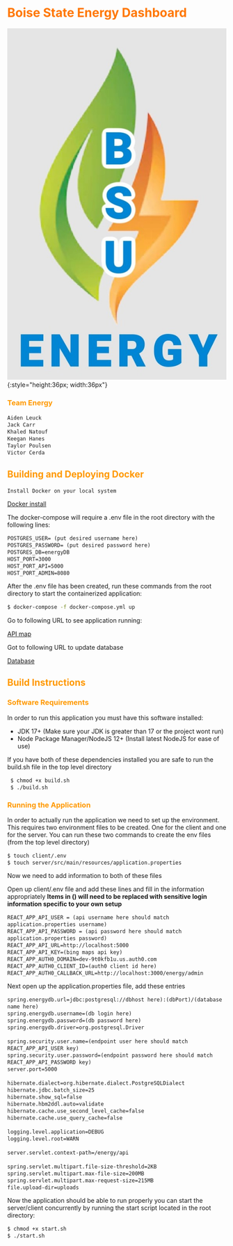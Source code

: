 # <span style="color: #FF7700;font-weight: bold;"> Boise State Energy Dashboard </span>
    
![Logo](./client/src/imgs/gray-logo-scaled.jpeg){:style="height:36px; width:36px"}

### <span style="color: #FF9900">Team Energy</span>

```
Aiden Leuck
Jack Carr
Khaled Natouf
Keegan Hanes
Taylor Poulsen
Victor Cerda
```

## <span style="color: #FF9900">Building and Deploying Docker</span>
    
    Install Docker on your local system
[Docker install](https://docs.docker.com/get-docker/)

<p>The docker-compose will require a .env file in the root directory with the following lines:</p>

```
POSTGRES_USER= (put desired username here)
POSTGRES_PASSWORD= (put desired password here)
POSTGRES_DB=energyDB
HOST_PORT=3000
HOST_PORT_API=5000
HOST_PORT_ADMIN=8080
```
<p>After the .env file has been created, run these commands from the root directory to start the containerized application:</p>

```bash
$ docker-compose -f docker-compose.yml up
```

Go to following URL to see application running:
    
[API map](http://localhost:3000/energy)

Got to following URL to update database

[Database](http://locahost:8080/)

## <span style="color: #FF9900">Build Instructions</span>
### <span style="color: #FF9900">Software Requirements</span>

<p>
In order to run this application you must have this software installed:
</p>

- JDK 17+ (Make sure your JDK is greater than 17 or the project wont run)
- Node Package Manager/NodeJS 12+ (Install latest NodeJS for ease of use)

<p>
If you have both of these dependencies installed you are safe to run the build.sh file in the top level directory
</p>

```
 $ chmod +x build.sh 
 $ ./build.sh
 ```
### <span style="color: #FF9900">Running the Application</span>

<p>In order to actually run the application we need to set up the environment. This requires two environment files to be created. One for the client and one for the server. You can run these two commands to create the env files (from the top level directory)
</p>

```
$ touch client/.env
$ touch server/src/main/resources/application.properties
```

Now we need to add information to both of these files

Open up client/.env file and add these lines and fill in the information appropriately
**Items in () will need to be replaced with sensitive login information
specific to your own setup**

```
REACT_APP_API_USER = (api username here should match application.properties username)
REACT_APP_API_PASSWORD = (api password here should match application.properties password)
REACT_APP_API_URL=http://localhost:5000
REACT_APP_API_KEY=(bing maps api key)
REACT_APP_AUTH0_DOMAIN=dev-9t0kfb1u.us.auth0.com
REACT_APP_AUTH0_CLIENT_ID=(auth0 client id here)
REACT_APP_AUTH0_CALLBACK_URL=http://localhost:3000/energy/admin
```

Next open up the application.properties file, add these entries

```
spring.energydb.url=jdbc:postgresql://dbhost here):(dbPort)/(database name here)
spring.energydb.username=(db login here)
spring.energydb.password=(db password here)
spring.energydb.driver=org.postgresql.Driver

spring.security.user.name=(endpoint user here should match REACT_APP_API_USER key)
spring.security.user.password=(endpoint password here should match REACT_APP_API_PASSWORD key)
server.port=5000

hibernate.dialect=org.hibernate.dialect.PostgreSQLDialect
hibernate.jdbc.batch_size=25
hibernate.show_sql=false
hibernate.hbm2ddl.auto=validate
hibernate.cache.use_second_level_cache=false
hibernate.cache.use_query_cache=false

logging.level.application=DEBUG
logging.level.root=WARN

server.servlet.context-path=/energy/api

spring.servlet.multipart.file-size-threshold=2KB
spring.servlet.multipart.max-file-size=200MB
spring.servlet.multipart.max-request-size=215MB
file.upload-dir=uploads
```

Now the application should be able to run properly you can start
the server/client concurrently by running the start script located in 
the root directory:

```
$ chmod +x start.sh
$ ./start.sh
```
